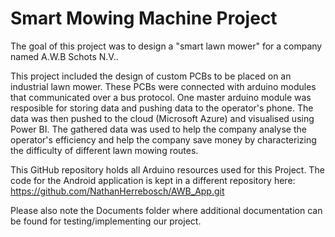 # Smart Mowing Machine Project

The goal of this project was to design a "smart lawn mower" for a company named A.W.B Schots N.V..

This project included the design of custom PCBs to be placed on an industrial lawn mower. These PCBs were connected with arduino modules that communicated over a bus protocol. One master arduino module was resposible for storing data and pushing data to the operator's phone. The data was then pushed to the cloud (Microsoft Azure) and visualised using Power BI. The gathered data was used to help the company analyse the operator's efficiency and help the company save money by characterizing the difficulty of different lawn mowing routes.

This GitHub repository holds all Arduino resources used for this Project.
The code for the Android application is kept in a different repository here:
https://github.com/NathanHerrebosch/AWB_App.git

Please also note the Documents folder where additional documentation can be found for testing/implementing our project.

